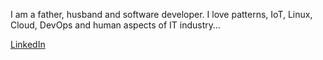 I am a father, husband and software developer.
I love patterns, IoT, Linux, Cloud, DevOps and human aspects of IT industry…


[LinkedIn](https://www.linkedin.com/in/rezag/)
&nbsp;
